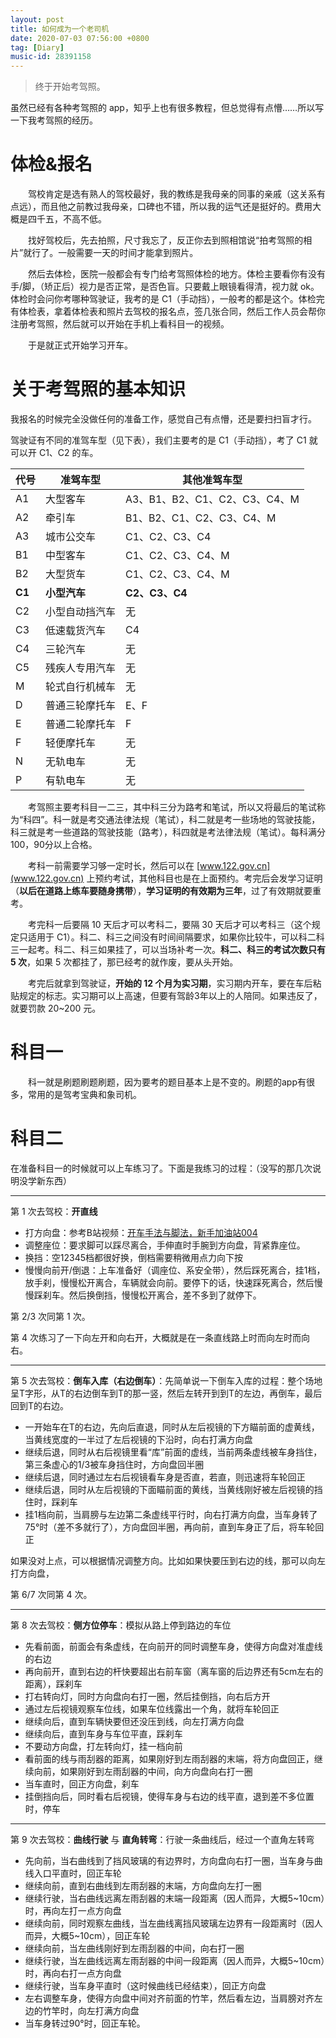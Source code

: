 ```yaml
---
layout: post
title: 如何成为一个老司机
date: 2020-07-03 07:56:00 +0800
tag: [Diary]
music-id: 28391158
---
```


> 终于开始考驾照。

<!-- more -->

虽然已经有各种考驾照的 app，知乎上也有很多教程，但总觉得有点懵……所以写一下我考驾照的经历。

# 体检&报名

&emsp;&emsp;驾校肯定是选有熟人的驾校最好，我的教练是我母亲的同事的亲戚（这关系有点远），而且他之前教过我母亲，口碑也不错，所以我的运气还是挺好的。费用大概是四千五，不高不低。

&emsp;&emsp;找好驾校后，先去拍照，尺寸我忘了，反正你去到照相馆说“拍考驾照的相片”就行了。一般需要一天的时间才能拿到照片。

&emsp;&emsp;然后去体检，医院一般都会有专门给考驾照体检的地方。体检主要看你有没有手/脚，（矫正后）视力是否正常，是否色盲。只要戴上眼镜看得清，视力就 ok。体检时会问你考哪种驾驶证，我考的是 C1（手动挡），一般考的都是这个。体检完有体检表，拿着体检表和照片去驾校的报名点，签几张合同，然后工作人员会帮你注册考驾照，然后就可以开始在手机上看科目一的视频。

&emsp;&emsp;于是就正式开始学习开车。

# 关于考驾照的基本知识

我报名的时候完全没做任何的准备工作，感觉自己有点懵，还是要扫扫盲才行。

驾驶证有不同的准驾车型（见下表），我们主要考的是 C1（手动挡），考了 C1 就可以开 C1、C2 的车。

| 代号 | 准驾车型       | 其他准驾车型                  |
| ---- | -------------- | ----------------------------- |
| A1   | 大型客车       | A3、B1、B2、C1、C2、C3、C4、M |
| A2   | 牵引车         | B1、B2、C1、C2、C3、C4、M     |
| A3   | 城市公交车     | C1、C2、C3、C4                |
| B1   | 中型客车       | C1、C2、C3、C4、M             |
| B2   | 大型货车       | C1、C2、C3、C4、M             |
| **C1**   | **小型汽车**       | **C2、C3、C4**                    |
| C2   | 小型自动挡汽车 | 无                            |
| C3   | 低速载货汽车   | C4                            |
| C4   | 三轮汽车       | 无                            |
| C5   | 残疾人专用汽车 | 无                            |
| M    | 轮式自行机械车 | 无                            |
| D    | 普通三轮摩托车 | E、F                          |
| E    | 普通二轮摩托车 | F                             |
| F    | 轻便摩托车     | 无                            |
| N    | 无轨电车       | 无                            |
| P    | 有轨电车       | 无                            |

&emsp;&emsp;考驾照主要考科目一二三，其中科三分为路考和笔试，所以又将最后的笔试称为“科四”。科一就是考交通法律法规（笔试），科二就是考一些场地的驾驶技能，科三就是考一些道路的驾驶技能（路考），科四就是考法律法规（笔试）。每科满分100，90分以上合格。

&emsp;&emsp;考科一前需要学习够一定时长，然后可以在 [www.122.gov.cn](www.122.gov.cn) 上预约考试，其他科目也是在上面预约。考完后会发学习证明（**以后在道路上练车要随身携带**），**学习证明的有效期为三年**，过了有效期就要重考。 

&emsp;&emsp;考完科一后要隔 10 天后才可以考科二，要隔 30 天后才可以考科三（这个规定只适用于 C1）。科二、科三之间没有时间间隔要求，如果你比较牛，可以科二科三一起考。科二、科三如果挂了，可以当场补考一次。**科二、科三的考试次数只有 5 次**，如果 5 次都挂了，那已经考的就作废，要从头开始。

&emsp;&emsp;考完后就拿到驾驶证，**开始的 12 个月为实习期**，实习期内开车，要在车后粘贴规定的标志。实习期可以上高速，但要有驾龄3年以上的人陪同。如果违反了，就要罚款 20~200 元。

# 科目一

&emsp;&emsp;科一就是刷题刷题刷题，因为要考的题目基本上是不变的。刷题的app有很多，常用的是驾考宝典和象司机。

# 科目二

在准备科目一的时候就可以上车练习了。下面是我练习的过程：（没写的那几次说明没学新东西）

---

第 1 次去驾校：**开直线**

   * 打方向盘：参考B站视频：[开车手法与脚法，新手加油站004](https://www.bilibili.com/video/BV1DT4y1E7KY?t=823)
   * 调整座位：要求脚可以踩尽离合，手伸直时手腕到方向盘，背紧靠座位。
   * 换挡：空12345档都很好换，倒档需要稍微用点力向下按
   * 慢慢向前开/倒退：上车准备好（调座位、系安全带），然后踩死离合，挂1档，放手刹，慢慢松开离合，车辆就会向前。要停下的话，快速踩死离合，然后慢慢踩刹车。然后换倒挡，慢慢松开离合，差不多到了就停下。

第 2/3 次同第 1 次。

第 4 次练习了一下向左开和向右开，大概就是在一条直线路上时而向左时而向右。

---

第 5 次去驾校：**倒车入库（右边倒车）**：先简单说一下倒车入库的过程：整个场地呈T字形，从T的右边倒车到T的那一竖，然后左转开到到T的左边，再倒车，最后回到T的右边。

   * 一开始车在T的右边，先向后直退，同时从左后视镜的下方瞄前面的虚黄线，当黄线宽度的一半过了左后视镜的下沿时，向右打满方向盘
   * 继续后退，同时从右后视镜里看“库”前面的虚线，当前两条虚线被车身挡住，第三条虚心的1/3被车身挡住时，方向盘回半圈
   * 继续后退，同时通过左右后视镜看车身是否直，若直，则迅速将车轮回正
   * 继续后退，同时从左后视镜的下面瞄前面的黄线，当黄线刚好被左后视镜的挡住时，踩刹车
   * 挂1档向前，当肩膀与左边第二条虚线平行时，向右打满方向盘，当车身转了75°时（差不多就行了），方向盘回半圈，再向前，直到车身正了后，将车轮回正

如果没对上点，可以根据情况调整方向。比如如果快要压到右边的线，那可以向左打方向盘，

第 6/7 次同第 4 次。

---

第 8 次去驾校：**侧方位停车**：模拟从路上停到路边的车位

   * 先看前面，前面会有条虚线，在向前开的同时调整车身，使得方向盘对准虚线的右边
   * 再向前开，直到右边的杆快要超出右前车窗（离车窗的后边界还有5cm左右的距离），踩刹车
   * 打右转向灯，同时方向盘向右打一圈，然后挂倒挡，向右后方开
   * 通过左后视镜观察车位线，如果车位线露出一个角，就将车轮回正
   * 继续向后，直到车辆快要但还没压到线，向左打满方向盘
   * 继续向后，直到车身与车位平直，踩刹车
   * 不要动方向盘，打左转向灯，挂一档向前
   * 看前面的线与雨刮器的距离，如果刚好到左雨刮器的末端，将方向盘回正，继续向前，如果刚好到左雨刮器的中间，向方向盘向右打一圈
   * 当车直时，回正方向盘，刹车
   * 挂倒挡向后，同时看右后视镜，使得车身与右边的线平直，退到差不多位置时，停车

---

第 9 次去驾校：**曲线行驶** 与 **直角转弯**：行驶一条曲线后，经过一个直角左转弯

   * 先向前，当右曲线到了挡风玻璃的有边界时，方向盘向右打一圈，当车身与曲线入口平直时，回正车轮
   * 继续向前，直到右曲线到左雨刮器的末端，方向盘向左打一圈
   * 继续行驶，当右曲线远离左雨刮器的末端一段距离（因人而异，大概5~10cm）时，再向左打一点方向盘
   * 继续向前，同时观察左曲线，当左曲线离挡风玻璃左边界有一段距离时（因人而异，大概5~10cm），回正车轮
   * 继续向前，当左曲线刚好到左雨刮器的中间，向右打一圈
   * 继续行驶，当左曲线远离左雨刮器的中间一段距离（因人而异，大概5~10cm）时，再向右打一点方向盘
   * 继续行驶，当车身平直时（这时候曲线已经结束），回正方向盘
   * 左右调整车身，使得方向盘中间对齐前面的竹竿，然后看左边，当肩膀对齐左边的竹竿时，向左打满方向盘
   * 当车身转过90°时，回正车轮。